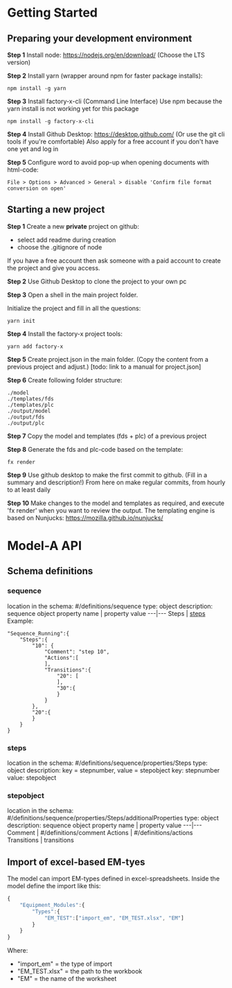 # Getting Started

## Preparing your development environment
**Step 1** 
Install node: https://nodejs.org/en/download/ (Choose the LTS version)

**Step 2**
Install yarn (wrapper around npm for faster package installs):
```
npm install -g yarn
```
**Step 3**
Install factory-x-cli (Command Line Interface)
Use npm because the yarn install is not working yet for this package
```
npm install -g factory-x-cli
```

**Step 4**
Install Github Desktop: https://desktop.github.com/
(Or use the git cli tools if you're comfortable)
Also apply for a free account if you don't have one yet and log in


**Step 5**
Configure word to avoid pop-up when opening documents with html-code:
```
File > Options > Advanced > General > disable 'Confirm file format conversion on open'
```
## Starting a new project

**Step 1**
Create a new __**private**__ project on github:
* select add readme during creation
* choose the .gitignore of node

If you have a free account then ask someone with a paid account to create the project and give you access.

**Step 2**
Use Github Desktop to clone the project to your own pc

**Step 3**
Open a shell in the main project folder.

Initialize the project and fill in all the questions:

```shell
yarn init
```
**Step 4**
Install the factory-x project tools:
```shell
yarn add factory-x
```
**Step 5**
Create project.json in the main folder.
(Copy the content from a previous project and adjust.)
[todo: link to a manual for project.json]

**Step 6**
Create following folder structure:
```
./model 
./templates/fds
./templates/plc
./output/model
./output/fds
./output/plc
```
**Step 7**
Copy the model and templates (fds + plc) of a previous project

**Step 8**
Generate the fds and plc-code based on the template:
```shell
fx render
```
**Step 9**
Use github desktop to make the first commit to github.
(Fill in a summary and description!)
From here on make regular commits, from hourly to at least daily

**Step 10**
Make changes to the model and templates as required, and execute 'fx render' when you want to review the output.
The templating engine is based on Nunjucks: https://mozilla.github.io/nunjucks/

# Model-A API
## Schema definitions
### sequence
location in the schema: #/definitions/sequence
type: object
description: sequence object
property name | property value
---|---
Steps | [steps](#steps)
Example:
```
"Sequence_Running":{
	"Steps":{
		"10": {
			"Comment": "step 10",
			"Actions":[
			],
			"Transitions":{
				"20": [
				],
				"30":{
				}
			}
		},
		"20":{
		}
	}
}
```

### steps
location in the schema: #/definitions/sequence/properties/Steps
type: object
description: key = stepnumber, value = stepobject
key: stepnumber
value: stepobject

### stepobject
location in the schema: #/definitions/sequence/properties/Steps/additionalProperties
type: object
description: sequence object
property name | property value
---|---
Comment | #/definitions/comment
Actions | #/definitions/actions
Transitions | transitions

## Import of excel-based EM-tyes
The model can import EM-types defined in excel-spreadsheets.
Inside the model define the import like this:
```js
{
    "Equipment_Modules":{
        "Types":{
            "EM_TEST":["import_em", "EM_TEST.xlsx", "EM"]
        }
    }
}
```
Where:
- "import_em" = the type of import
- "EM_TEST.xlsx" = the path to the workbook
- "EM" = the name of the worksheet
 

